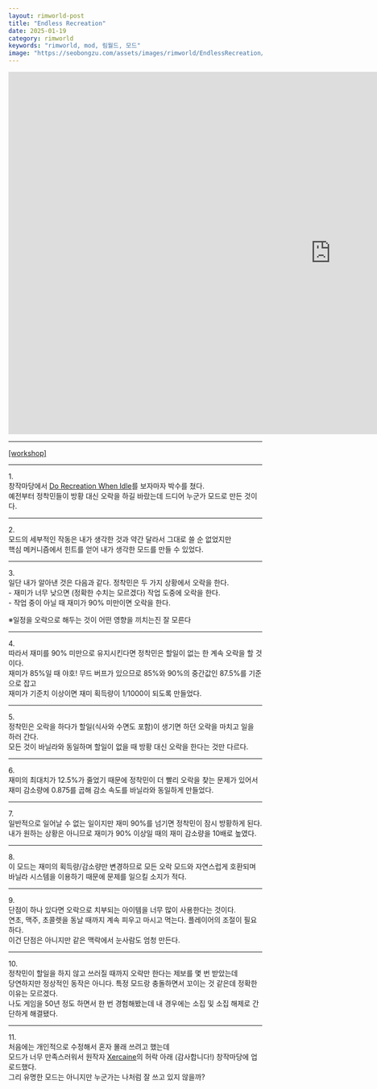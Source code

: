 ```yaml
---
layout: rimworld-post
title: "Endless Recreation"
date: 2025-01-19
category: rimworld
keywords: "rimworld, mod, 림월드, 모드"
image: "https://seobongzu.com/assets/images/rimworld/EndlessRecreation/EndlessRecreation.webp"
---
```

<iframe src="https://www.youtube-nocookie.com/embed/SU4R6RBrG98?si=nzD0KP-KvhB5DUOV" width=1280px height=720px title="Endless Recreation" frameborder="0" allow="accelerometer; autoplay; clipboard-write; encrypted-media; gyroscope; picture-in-picture; web-share" loading="lazy" referrerpolicy="strict-origin-when-cross-origin" allowfullscreen></iframe>
<p>
<hr>
<div class="half-space"></div>
<span class="download-box"><a href="https://steamcommunity.com/sharedfiles/filedetails/?id=3410477716" target="_blank">[workshop]</a></span>
<div class="half-space"></div>
<hr>
</p>
<div class="half-space"></div>
<p>
1.<br>
창작마당에서 <a href="https://steamcommunity.com/sharedfiles/filedetails/?id=3368214339" target="_blank">Do Recreation When Idle</a>를 보자마자 박수를 쳤다.<br>
예전부터 정착민들이 방황 대신 오락을 하길 바랐는데 드디어 누군가 모드로 만든 것이다.
</p>
<div class="half-space"></div><hr><div class="half-space"></div>
<p>
2.<br>
모드의 세부적인 작동은 내가 생각한 것과 약간 달라서 그대로 쓸 순 없었지만<br>
핵심 메커니즘에서 힌트를 얻어 내가 생각한 모드를 만들 수 있었다.
</p>
<div class="half-space"></div><hr><div class="half-space"></div>
<p>
3.<br>
일단 내가 알아낸 것은 다음과 같다. 정착민은 두 가지 상황에서 오락을 한다.<br>
- 재미가 너무 낮으면 (정확한 수치는 모르겠다) 작업 도중에 오락을 한다.<br>
- 작업 중이 아닐 때 재미가 90% 미만이면 오락을 한다.<br>
<div class="half-space"></div>
※일정을 오락으로 해두는 것이 어떤 영향을 끼치는진 잘 모른다
</p>
<div class="half-space"></div><hr><div class="half-space"></div>
<p>
4.<br>
따라서 재미를 90% 미만으로 유지시킨다면 정착민은 할일이 없는 한 계속 오락을 할 것이다.<br>
재미가 85%일 때 야호! 무드 버프가 있으므로 85%와 90%의 중간값인 87.5%를 기준으로 잡고<br>
재미가 기준치 이상이면 재미 획득량이 1/1000이 되도록 만들었다.
</p>
<div class="half-space"></div><hr><div class="half-space"></div>
<p>
5.<br>
정착민은 오락을 하다가 할일(식사와 수면도 포함)이 생기면 하던 오락을 마치고 일을 하러 간다.<br>
모든 것이 바닐라와 동일하며 할일이 없을 때 방황 대신 오락을 한다는 것만 다르다.
</p>
<div class="half-space"></div><hr><div class="half-space"></div>
<p>
6.<br>
재미의 최대치가 12.5%가 줄었기 때문에 정착민이 더 빨리 오락을 찾는 문제가 있어서<br>
재미 감소량에 0.875를 곱해 감소 속도를 바닐라와 동일하게 만들었다.
</p>
<div class="half-space"></div><hr><div class="half-space"></div>
<p>
7.<br>
일반적으로 일어날 수 없는 일이지만 재미 90%를 넘기면 정착민이 잠시 방황하게 된다.<br>
내가 원하는 상황은 아니므로 재미가 90% 이상일 때의 재미 감소량을 10배로 높였다.
</p>
<div class="half-space"></div><hr><div class="half-space"></div>
<p>
8.<br>
이 모드는 재미의 획득량/감소량만 변경하므로 모든 오락 모드와 자연스럽게 호환되며<br>
바닐라 시스템을 이용하기 때문에 문제를 일으킬 소지가 적다.
</p>
<div class="half-space"></div><hr><div class="half-space"></div>
<p>
9.<br>
단점이 하나 있다면 오락으로 치부되는 아이템을 너무 많이 사용한다는 것이다.<br>
연초, 맥주, 초콜렛을 동날 때까지 계속 피우고 마시고 먹는다. 플레이어의 조절이 필요하다.<br>
이건 단점은 아니지만 같은 맥락에서 눈사람도 엄청 만든다.
</p>
<div class="half-space"></div><hr><div class="half-space"></div>
<p>
10.<br>
정착민이 할일을 하지 않고 쓰러질 때까지 오락만 한다는 제보를 몇 번 받았는데<br>
당연하지만 정상적인 동작은 아니다. 특정 모드랑 충돌하면서 꼬이는 것 같은데 정확한 이유는 모르겠다.<br>
나도 게임을 50년 정도 하면서 한 번 경험해봤는데 내 경우에는 소집 및 소집 해제로 간단하게 해결됐다.
</p>
<div class="half-space"></div><hr><div class="half-space"></div>
<p>
11.<br>
처음에는 개인적으로 수정해서 혼자 몰래 쓰려고 했는데<br>
모드가 너무 만족스러워서 원작자 <a href="https://steamcommunity.com/profiles/76561198062265145/myworkshopfiles/?appid=294100" target="_blank">Xercaine</a>의 허락 아래 (감사합니다!) 창작마당에 업로드했다.<br>
그리 유명한 모드는 아니지만 누군가는 나처럼 잘 쓰고 있지 않을까?
</p>